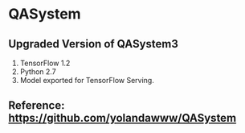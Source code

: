 # QASystem
## Upgraded Version of QASystem3
1. TensorFlow 1.2
2. Python 2.7
3. Model exported for TensorFlow Serving.

## Reference: https://github.com/yolandawww/QASystem

